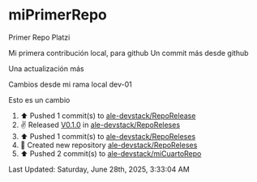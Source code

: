 # miPrimerRepo
Primer Repo Platzi

Mi primera contribución local, para github
Un commit más desde github


Una actualización más

Cambios desde mi rama local dev-01

Esto es un cambio

<!--RECENT_ACTIVITY:start-->
1. ⬆️ Pushed 1 commit(s) to [ale-devstack/RepoRelease](https://github.com/ale-devstack/RepoRelease)<br>
2. ✌️ Released [V0.1.0](https://github.com/ale-devstack/RepoReleses/releases/tag/V0.1.0) in [ale-devstack/RepoReleses](https://github.com/ale-devstack/RepoReleses)<br>
3. ⬆️ Pushed 1 commit(s) to [ale-devstack/RepoReleses](https://github.com/ale-devstack/RepoReleses)<br>
4. 📔 Created new repository [ale-devstack/RepoReleses](https://github.com/ale-devstack/RepoReleses)<br>
5. ⬆️ Pushed 2 commit(s) to [ale-devstack/miCuartoRepo](https://github.com/ale-devstack/miCuartoRepo)<br>
<!--RECENT_ACTIVITY:end-->

<!--RECENT_ACTIVITY:last_update-->
Last Updated: Saturday, June 28th, 2025, 3:33:04 AM
<!--RECENT_ACTIVITY:last_update_end-->
